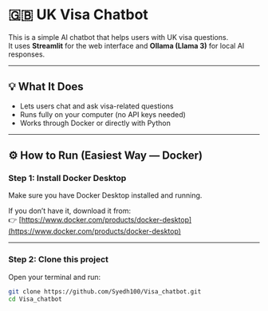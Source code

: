 # 🇬🇧 UK Visa Chatbot

This is a simple AI chatbot that helps users with UK visa questions.  
It uses **Streamlit** for the web interface and **Ollama (Llama 3)** for local AI responses.

---

## 💡 What It Does
- Lets users chat and ask visa-related questions  
- Runs fully on your computer (no API keys needed)  
- Works through Docker or directly with Python  

---

## ⚙️ How to Run (Easiest Way — Docker)

### **Step 1: Install Docker Desktop**
Make sure you have Docker Desktop installed and running.

If you don’t have it, download it from:  
👉 [https://www.docker.com/products/docker-desktop](https://www.docker.com/products/docker-desktop)

---

### **Step 2: Clone this project**
Open your terminal and run:

```bash
git clone https://github.com/Syedh100/Visa_chatbot.git
cd Visa_chatbot

